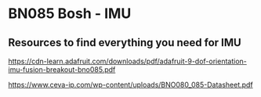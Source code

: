 # BN085 Bosh - IMU

## Resources to find everything you need for IMU

https://cdn-learn.adafruit.com/downloads/pdf/adafruit-9-dof-orientation-imu-fusion-breakout-bno085.pdf

https://www.ceva-ip.com/wp-content/uploads/BNO080_085-Datasheet.pdf

